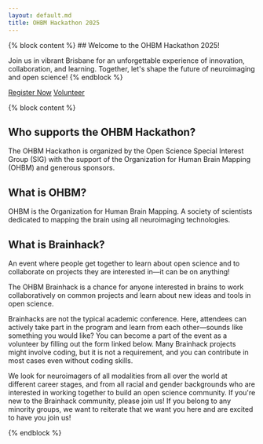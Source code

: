```yaml
---
layout: default.md
title: OHBM Hackathon 2025
---
```


<section class="welcome">
  {% block content %}
  ## Welcome to the OHBM Hackathon 2025!
  
  Join us in vibrant Brisbane for an unforgettable experience of innovation, collaboration, and learning. Together, let's shape the future of neuroimaging and open science!
  {% endblock %}
  <div class="cta-buttons">
    <a href="#" class="btn-primary" onclick="showPopup()">Register Now</a>
    <a href="#" class="btn-secondary" onclick="showPopup()">Volunteer</a>
  </div>
</section>

<section class="welcome">

{% block content %}

## Who supports the OHBM Hackathon?

The OHBM Hackathon is organized by the Open Science Special Interest Group (SIG) with the support of the Organization for Human Brain Mapping (OHBM) and generous sponsors.

## What is OHBM?

OHBM is the Organization for Human Brain Mapping. A society of scientists dedicated to mapping the brain using all neuroimaging technologies.

## What is Brainhack?

An event where people get together to learn about open science and to collaborate on projects they are interested in—it can be on anything!

The OHBM Brainhack is a chance for anyone interested in brains to work collaboratively on common projects and learn about new ideas and tools in open science.

Brainhacks are not the typical academic conference. Here, attendees can actively take part in the program and learn from each other—sounds like something you would like? You can become a part of the event as a volunteer by filling out the form linked below. Many Brainhack projects might involve coding, but it is not a requirement, and you can contribute in most cases even without coding skills.

We look for neuroimagers of all modalities from all over the world at different career stages, and from all racial and gender backgrounds who are interested in working together to build an open science community. If you're new to the Brainhack community, please join us! If you belong to any minority groups, we want to reiterate that we want you here and are excited to have you join us!


{% endblock %}
</section>

<script>
function showPopup() {
  alert("Thank you for your interest! Registration and volunteering will be announced soon. Please follow us on X @ohbm_open and our other social media channels to stay updated. In the meantime, consider submitting a project proposal or a tutorial!");
}
</script>
